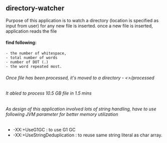 ## directory-watcher
Purpose of this application is to watch a directory (location is specified as input from user) for any new file is inserted.
once a new file is inserted, application reads the file
#### find following:
	- the number of whitespace, 
	- total number of words
	- number of DOT (.)
	- the word repeated most.
###### Once file has been processed, it's moved to a directory - <<user home directory>>/processed
###### It abled to process 10.5 GB file in 1.5 mins

###### As design of this application involved lots of string handling, have to use following JVM parameter for better memory utilization
 - -XX:+UseG1GC : to use G1 GC
 - -XX:+UseStringDeduplication : to reuse same string literal as char array.